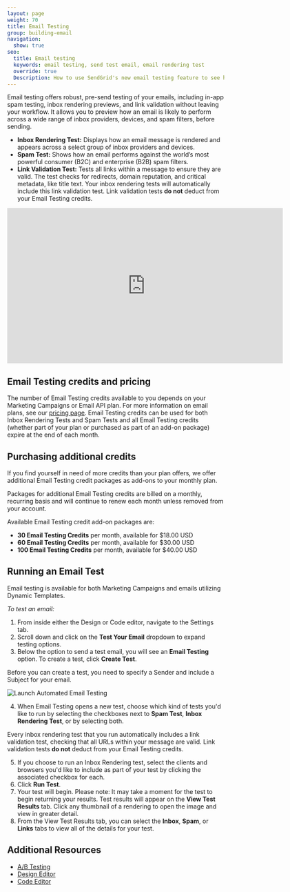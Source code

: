 ```yaml
---
layout: page
weight: 70
title: Email Testing
group: building-email
navigation:
  show: true
seo:
  title: Email testing
  keywords: email testing, send test email, email rendering test
  override: true
  Description: How to use SendGrid's new email testing feature to see how your email shows up in different inboxes and across different devices and operating systems.
---
```

Email testing offers robust, pre-send testing of your emails, including in-app spam testing, inbox rendering previews, and link validation without leaving your  workflow. It allows you to preview how an email is likely to perform across a wide range of inbox providers, devices, and spam filters, before sending.
- **Inbox Rendering Test:** Displays how an email message is rendered and appears across a select group of inbox providers and devices.
- **Spam Test:** Shows how an email performs against the world’s most powerful consumer (B2C) and enterprise (B2B) spam filters.
- **Link Validation Test:** Tests all links within a message to ensure they are valid. The test checks for redirects, domain reputation, and critical metadata, like title text. Your inbox rendering tests will automatically include this link validation test. Link validation tests **do not** deduct from your Email Testing credits.

<iframe src="https://player.vimeo.com/video/359828434" width="640" height="360" frameborder="0" allow="autoplay; fullscreen" allowfullscreen></iframe>

## Email Testing credits and pricing

The number of Email Testing credits available to you depends on your Marketing Campaigns or Email API plan. For more information on email plans, see our [pricing page](https://sendgrid.com/pricing/). Email Testing credits can be used for both Inbox Rendering Tests and Spam Tests and all Email Testing credits (whether part of your plan or purchased as part of an add-on package) expire at the end of each month. 

## Purchasing additional credits

If you find yourself in need of more credits than your plan offers, we offer additional Email Testing credit packages as add-ons to your monthly plan.

<callout>

Packages for additional Email Testing credits are billed on a monthly, recurring basis and will continue to renew each month unless removed from your account.

</callout>
  
  Available Email Testing credit add-on packages are:
  
  <ul>
  <li><strong>30 Email Testing Credits</strong> per month, available for $18.00 USD</li>
  <li><strong>60 Email Testing Credits</strong> per month, available for $30.00 USD</li>
  <li><strong>100 Email Testing Credits</strong> per month, available for $40.00 USD</li>
  </ul>

## Running an Email Test

Email testing is available for both Marketing Campaigns and emails utilizing Dynamic Templates. 

*To test an email:*

1. From inside either the Design or Code editor, navigate to the Settings tab.
1. Scroll down and click on the **Test Your Email** dropdown to expand testing options.
1. Below the option to send a test email, you will see an **Email Testing** option. To create a test, click **Create Test**.

<call-out>

Before you can create a test, you need to specify a Sender and include a Subject for your email.

</call-out>

![]({{root_url}}/img/auto-email-testing-launch.png "Launch Automated Email Testing")

4. When Email Testing opens a new test, choose which kind of tests you'd like to run by selecting the checkboxes next to **Spam Test**, **Inbox Rendering Test**, or by selecting both.

<call-out>

Every inbox rendering test that you run automatically includes a link validation test, checking that all URLs within your message are valid. Link validation tests **do not** deduct from your Email Testing credits.

</call-out>

5. If you choose to run an Inbox Rendering test, select the clients and browsers you'd like to include as part of your test by clicking the associated checkbox for each. 
6. Click **Run Test**. 
7. Your test will begin. Please note: It may take a moment for the test to begin returning your results. Test results will appear on the **View Test Results** tab. Click any thumbnail of a rendering to open the image and view in greater detail.  
8. From the View Test Results tab, you can select the **Inbox**, **Spam**, or **Links** tabs to view all of the details for your test.

## Additional Resources

- [A/B Testing]({{root_url}}/ui/sending-email/a-b-testing/)
- [Design Editor]({{root_url}}/ui/sending-email/editor/#-The-Design-Editor)
- [Code Editor]({{root_url}}/ui/sending-email/editor/#the-code-editor)


